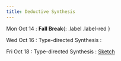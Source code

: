 ```yaml
---
title: Deductive Synthesis
---
```


Mon Oct 14
: **Fall Break**{: .label .label-red }

Wed Oct 16
: Type-directed Synthesis
  : []()

Fri Oct 18
: Type-directed Synthesis
  : [Sketch](https://link.springer.com/content/pdf/10.1007/s10009-012-0249-7.pdf)
